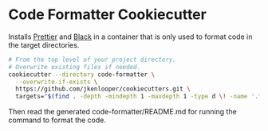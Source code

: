 # Code Formatter Cookiecutter

Installs [Prettier](https://prettier.io/) and
[Black](https://black.readthedocs.io/en/stable/) in a container that is only
used to format code in the target directories.

```bash
# From the top level of your project directory.
# Overwrite existing files if needed.
cookiecutter --directory code-formatter \
  --overwrite-if-exists \
  https://github.com/jkenlooper/cookiecutters.git \
  targets="$(find . -depth -mindepth 1 -maxdepth 1 -type d \! -name '.*' | sed 's^\./^^g' | xargs)"
```

Then read the generated code-formatter/README.md for running the command to
format the code.
